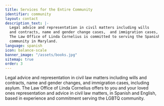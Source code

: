 ```yaml
---
title: Services for the Entire Community
identifier: community
layout: contact
description_text: |-
  Legal advice and representation in civil matters including wills
  and contracts, name and gender change cases,  and immigration cases, including asylum.
  The Law Office of Linda Cornelius is committed to serving the Spanish speaking LGBTQ
  community in Maryland.
language: spanish
icon: balance-scale
banner_image: "/assets/books.jpg"
sitemap: true
order: 3
---
```


Legal advice and representation in civil law matters including wills and contracts, name and gender changes, and immigration cases, including asylum. The Law Office of Linda Cornelius offers to you and your loved ones representation and advice in civil law matters, in Spanish and English, based in experience and commitment serving the LGBTQ community.